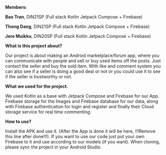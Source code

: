 **Members:**

**Bao Tran**, DIN21SP (Full stack Kotlin Jetpack Compose + Firebase)

**Thong Dang**, DIN21SP (Full stack Kotlin Jetpack Compose + Firebase)

**Jere Muikku**, DIN20SP (Full stack Kotlin Jetpack Compose + Firebase)

**What is this project about?**

Our project is about making an Android marketplace/forum app, where you can communicate with people and sell or buy used items off the posts. Just contact the seller 
and buy the sold item. With like and comment system you can also see if a seller is doing a good deal or not or you could use it to see if the seller is trustworthy
or not.

**What we used for the project.**

We used Kotlin as a base with Jetpack Compose and Firebase for our App. Firebase storage for the Images and Firebase database for our data,
along with Firebase authentication for login and register and finally their Cloud storage service for real time commenting.

**How to use?**

Install the APK and use it. (After the App is done it will be here, !!!Remove this line after done!!!).
If you want to use our code just put your own Firebase to it and use according to our models (if you want).
When cloning, please sync the project in your Android Studio.
